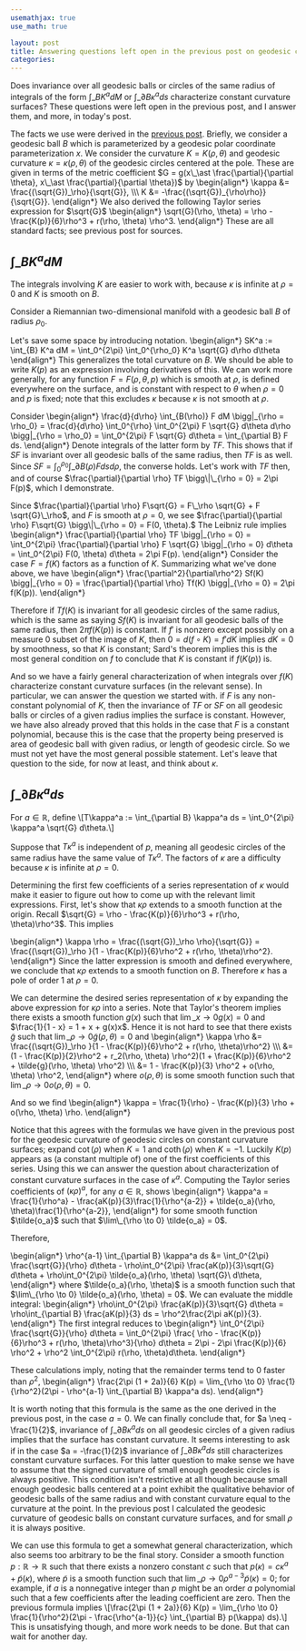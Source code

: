 ```yaml
---
usemathjax: true
use_math: true

layout: post
title: Answering questions left open in the previous post on geodesic circles 
categories: 
---
```


Does invariance over all geodesic balls or circles of the same radius of integrals of the form $\int\_B K^a dM$ or $\int\_{\partial B} \kappa^a ds$ characterize constant curvature surfaces?
These questions were left open in the previous post, and I answer them, and more, in today's post. 

The facts we use were derived in the
[previous post](/Geodesic-Circles1). Briefly, we consider a geodesic ball $B$ which is parameterized by a geodesic polar coordinate parameterization $x$.
We consider the curvature $K = K(\rho, \theta)$ and geodesic curvature $\kappa = \kappa(\rho, \theta)$ of the geodesic circles centered at the pole.
These are given in terms of the metric coefficient $G = g(x\_\ast \frac{\partial}{\partial \theta}, x\_\ast \frac{\partial}{\partial \theta})$ by
\begin{align\*}
	\kappa &= \frac{(\sqrt{G})\_\rho}{\sqrt{G}}, \\\\\\
	K &= -\frac{(\sqrt{G})\_{\rho\rho}}{\sqrt{G}}.
\end{align\*}
We also derived the following
Taylor series expression for $\sqrt{G}$
\begin{align\*}
\sqrt{G}(\rho, \theta) =  \rho - \frac{K(p)}{6}\rho^3 + r(\rho, \theta) \rho^3.
\end{align\*} 
These are all standard facts; see previous post for sources.

## $\int\_B K^a dM$ 

The integrals involving $K$ are easier to work with, because $\kappa$ is infinite at $\rho = 0$ and $K$ is smooth on $B$.

Consider a Riemannian two-dimensional manifold with a geodesic ball $B$ of radius $\rho_0$.


Let's save some space by introducing notation.
\begin{align\*}
	SK^a := \int_{B} K^a dM = \int_0^{2\pi} \int_0^{\rho_0} K^a \sqrt{G} d\rho d\theta
\end{align\*}
This generalizes the total curvature on $B$. We should be able to write $K(p)$ as an expression involving derivatives of this. 
We can work more generally, for any function $F = F(\rho, \theta, p)$ which is smooth at $\rho$, is defined everywhere on the surface, and is constant with respect to $\theta$ when $\rho = 0$ and $p$ is fixed; note that this excludes $\kappa$ because $\kappa$ is not smooth at $\rho$.

Consider
\begin{align\*}
\frac{d}{d\rho} \int\_{B(\rho)} F dM \bigg\|\_{\rho = \rho_0} = \frac{d}{d\rho} \int_0^{\rho} \int_0^{2\pi} F \sqrt{G} d\theta d\rho \bigg\|\_{\rho = \rho_0} =  \int_0^{2\pi} F \sqrt{G} d\theta = \int\_{\partial B} F ds.
\end{align\*}
Denote integrals of the latter form by $TF$. This shows that if $SF$ is invariant over all geodesic balls of the same radius, then $TF$ is as well.
Since $SF= \int_0^{\rho_0} \int\_{\partial B(\rho)} F ds d\rho$, the converse holds. Let's work with $TF$ then, and of course 
$\frac{\partial}{\partial \rho} TF \bigg\|\_{\rho = 0} = 2\pi F(p)$, which I demonstrate.

Since $\frac{\partial}{\partial \rho} F\sqrt{G} = F\_\rho \sqrt{G} + F \sqrt{G}\_\rho$, and $F$ is smooth at $\rho = 0$,
we see $\frac{\partial}{\partial \rho} F\sqrt{G} \bigg\|\_{\rho = 0} = F(0, \theta).$
The Leibniz rule implies
\begin{align\*}
\frac{\partial}{\partial \rho} TF \bigg\|\_{\rho = 0} = \int_0^{2\pi} \frac{\partial}{\partial \rho} F \sqrt{G} \bigg\|\_{\rho = 0} d\theta = \int_0^{2\pi} F(0, \theta) d\theta =  2\pi F(p).
\end{align\*}
Consider the case $F = f(K)$ factors as a function of $K$. Summarizing what we've done above, we have 
\begin{align\*}
\frac{\partial^2}{\partial\rho^2} Sf(K) \bigg\|\_{\rho = 0} = \frac{\partial}{\partial \rho} Tf(K) \bigg\|\_{\rho = 0} = 2\pi f(K(p)).
\end{align\*}



Therefore if $Tf(K)$ is invariant for all geodesic circles of the same radius, which is the same as saying $Sf(K)$ is invariant for all geodesic balls of the 
same radius, then $2\pi f(K(p))$ is constant. If $f'$ is nonzero except possibly on a measure $0$ subset of the image of $K$, then $0 = d(f \circ K) = f' dK$ implies $dK = 0$ by smoothness, so that $K$ is constant; Sard's theorem implies this is the most general condition on $f$ to conclude that $K$ is constant if $f(K(p))$ is. 

And so 
we have a fairly general characterization of when integrals over $f(K)$ characterize constant curvature
surfaces (in the relevant sense). In particular, we can answer the question we started with. if $F$ is any non-constant polynomial of $K$, then the invariance of
$TF$ or $SF$ on all geodesic balls or circles of a given radius implies the surface is constant. However, we have also already proved that this holds in the case that $F$ is a constant polynomial, because this is the case that the property being preserved is area of geodesic ball with given radius, or length of geodesic circle. So we must not yet have the most general possible statement. Let's leave that question to the side, for now at least, and think about $\kappa$.


## $\int\_{\partial B} \kappa^a ds$ 


For $a \in \mathbb{R}$, define \\[T\kappa^a := \int\_{\partial B} \kappa^a ds = \int_0^{2\pi} \kappa^a \sqrt{G} d\theta.\\]

Suppose that $T\kappa^a$ is independent of $p$, meaning all geodesic circles of the same radius
have the same value of $T\kappa^a$. The factors of $\kappa$ are a difficulty because $\kappa$ is infinite at $\rho = 0$.
 
Determining the first few coefficients of a series representation of $\kappa$ would make it easier to figure out how to come up with the relevant limit
expressions. First, let's show that $\kappa \rho$ extends to a smooth function at the origin. Recall $\sqrt{G} = \rho - \frac{K(p)}{6}\rho^3 + r(\rho, \theta)\rho^3$.
This implies

\begin{align\*}
\kappa \rho = \frac{(\sqrt{G})\_\rho \rho}{\sqrt{G}} =  \frac{(\sqrt{G})\_\rho }{1 - \frac{K(p)}{6}\rho^2 + r(\rho, \theta)\rho^2}.
\end{align\*}
Since the latter expression is smooth and defined everywhere, we conclude that $\kappa \rho$ extends to a smooth function on $B$. Therefore
$\kappa$ has a pole of order $1$ at $\rho = 0$.

We can determine the desired series representation of $\kappa$ by expanding the above expression for $\kappa \rho$ into a series. 
Note that Taylor's theorem implies there exists a smooth function $g(x)$ such that $\lim\_{x \to 0} g(x) = 0$ and $\frac{1}{1 - x} = 1 + x + g(x)x$. 
Hence it is not hard to see that there exists $\tilde{g}$ such that $\lim\_{\rho \to 0} \tilde{g}(\rho, \theta) = 0$ and
\begin{align\*}
\kappa \rho &=  \frac{(\sqrt{G})\_\rho }{1 - \frac{K(p)}{6}\rho^2 + r(\rho, \theta)\rho^2} \\\\\\
&= (1 - \frac{K(p)}{2}\rho^2 + r_2(\rho, \theta) \rho^2)(1 + \frac{K(p)}{6}\rho^2 + \tilde{g}(\rho, \theta) \rho^2) \\\\\\
&= 1 - \frac{K(p)}{3} \rho^2 + o(\rho, \theta) \rho^2,
\end{align\*}
where $o(\rho, \theta)$ is some smooth function such that $\lim\_{\rho \to 0} o(\rho, \theta) = 0$.

And so we find 
\begin{align\*}
	\kappa = \frac{1}{\rho} - \frac{K(p)}{3} \rho + o(\rho, \theta) \rho.
\end{align\*}

Notice that this agrees with the formulas we have given in the previous post for the geodesic curvature of geodesic circles on constant curvature surfaces; expand $\cot(\rho)$ when $K = 1$ and $\coth(\rho)$ when $K = -1$. Luckily $K(p)$ appears as (a constant multiple of) one of the first coefficients of this series. Using this we can answer the question about characterization of constant curvature
surfaces in the case of $\kappa^a$. Computing the Taylor series coefficients of $(\kappa\rho)^a$, for any $a \in \mathbb{R}$, shows
\begin{align\*}
\kappa^a = \frac{1}{\rho^a} - \frac{aK(p)}{3}\frac{1}{\rho^{a-2}} + \tilde{o_a}(\rho, \theta)\frac{1}{\rho^{a-2}},
\end{align\*}
for some smooth function $\tilde{o_a}$ such that $\lim\_{\rho \to 0} \tilde{o_a} = 0$.

Therefore,

\begin{align\*}
 \rho^{a-1} \int\_{\partial B} \kappa^a ds &= \int_0^{2\pi} \frac{\sqrt{G}}{\rho} d\theta - \rho\int_0^{2\pi} \frac{aK(p)}{3}\sqrt{G} d\theta + \rho\int_0^{2\pi} \tilde{o_a}(\rho, \theta) \sqrt{G}\ d\theta,
\end{align\*}
where $\tilde{o_a}(\rho, \theta)$ is a smooth function such that $\lim\_{\rho \to 0} \tilde{o_a}(\rho, \theta) = 0$. We can evaluate the middle integral: 
\begin{align\*}
\rho\int_0^{2\pi} \frac{aK(p)}{3}\sqrt{G} d\theta = \rho\int\_{\partial B} \frac{aK(p)}{3} ds = \rho^2\frac{2\pi aK(p)}{3}.
\end{align\*}
The first integral reduces to
\begin{align\*}
\int_0^{2\pi} \frac{\sqrt{G}}{\rho} d\theta = \int_0^{2\pi} \frac{ \rho - \frac{K(p)}{6}\rho^3 + r(\rho, \theta)\rho^3}{\rho} d\theta = 2\pi - 2\pi \frac{K(p)}{6} \rho^2 + \rho^2 \int_0^{2\pi} r(\rho, \theta)d\theta.
\end{align\*}

These calculations imply, noting that the remainder terms tend to $0$ faster than $\rho^2$,
\begin{align\*}
\frac{2\pi (1 + 2a)}{6} K(p) = \lim\_{\rho \to 0} \frac{1}{\rho^2}(2\pi -  \rho^{a-1} \int\_{\partial B} \kappa^a ds).
\end{align\*}

It is worth noting that this formula is the same as the one derived in the previous post, in the case $a = 0$.
We can finally conclude that, for $a \neq -\frac{1}{2}$, invariance of $\int\_{\partial B} \kappa^a ds$ on all geodesic circles of a given radius implies that the surface has constant curvature. 
It seems interesting to ask if in the case $a = -\frac{1}{2}$ invariance of $\int\_{\partial B} \kappa^a ds$ still
characterizes constant curvature surfaces. For this latter question to make sense we have to assume that the signed curvature of small enough geodesic circles is always positive. This condition isn't restrictive at all though because small enough geodesic balls centered at a point exhibit the qualitative behavior of geodesic balls of the same radius and with constant
curvature equal to the curvature at the point. In the previous post I calculated the geodesic curvature of geodesic balls on constant curvature surfaces, and for small $\rho$
it is always positive.

We can use this formula to get a somewhat general characterization, which also seems too arbitrary to be the final story. Consider a smooth function $p : \mathbb{R} \to \mathbb{R}$ such that there exists
a nonzero constant $c$ such that $p(\kappa) = c\kappa^a + \tilde{p}(\kappa)$, where $\tilde{p}$ is a smooth function such that $\lim\_{\rho \to 0} \rho^{a-3} \tilde{p}(\kappa) = 0$;
for example, if $a$ is a nonnegative integer than $p$ might be an order $a$ polynomial such that a few coefficients after the leading coefficient are zero. 
Then the previous formula implies \\[\frac{2\pi (1 + 2a)}{6} K(p) = \lim\_{\rho \to 0} \frac{1}{\rho^2}(2\pi -  \frac{\rho^{a-1}}{c} \int\_{\partial B} p(\kappa) ds).\\]
This is unsatisfying though, and more work needs to be done. But that can wait for another day.

